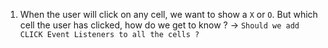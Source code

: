 1. When the user will click on any cell, we want to show a `X` or `O`. But which cell the user has clicked, how do we get to know ? -> `Should we add CLICK Event Listeners to all the cells ?`